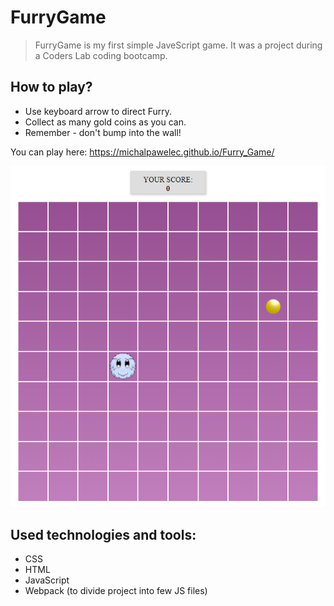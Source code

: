 # FurryGame 

> FurryGame is my first simple JaveScript game. It was a project during a Coders Lab coding bootcamp.


## How to play?

* Use keyboard arrow to direct Furry.
* Collect as many gold coins as you can. 
* Remember - don't bump into the wall!


You can play here: https://michalpawelec.github.io/Furry_Game/

![How it looks](./images/screen.png)

## Used technologies and tools: 
* CSS
* HTML
* JavaScript
* Webpack (to divide project into few JS files)
